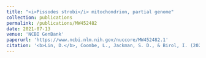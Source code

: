 ```yaml
---
title: "<i>Pissodes strobi</i> mitochondrion, partial genome"
collection: publications
permalink: /publications/MW452482
date: 2021-07-13
venue: 'NCBI GenBank'
paperurl: 'https://www.ncbi.nlm.nih.gov/nuccore/MW452482.1'
citation: '<b>Lin, D.</b>, Coombe, L., Jackman, S. D., & Birol, I. (2021). &quot;<i>Pissodes strobi</i> mitochondrion, partial genome.&quot; <i>NCBI GenBank</i>.'
---
```


